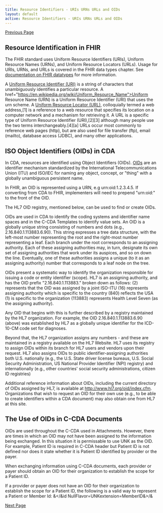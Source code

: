 ```yaml
---
title: Resource Identifiers - URIs URNs URLs and OIDs
layout: default
active: Resource Identifiers - URIs URNs URLs and OIDs
---
```


[Previous Page](Understanding_C-CDA_and_C-CDA_on_FHIR.html)

## Resource Identification in FHIR
The FHIR standard uses Uniform Resource Identifiers (URIs), Uniform Resource Names (URNs), and Uniform Resource Locators (URLs). Usage for URIs, URNs, and URLs is covered in the FHIR data types chapter. See <a href="http://hl7.org/FHIR/datatypes.html">documentation on FHIR datatypes</a> for more information.

A <a href="https://en.wikipedia.org/wiki/Uniform_Resource_Identifier">Uniform Resource Identifier (URI)</a> is a string of characters that unambiguously identifies a particular resource. A <a> href="https://en.wikipedia.org/wiki/Uniform_Resource_Name">Uniform Resource Name (URN)</a> is a Uniform Resource Identifier (URI) that uses the urn scheme. A <a href="https://en.wikipedia.org/wiki/URL">Uniform Resource Locator (URL)</a>, colloquially termed a web address,[1] is a reference to a web resource that specifies its location on a computer network and a mechanism for retrieving it. A URL is a specific type of Uniform Resource Identifier (URI),[2][3] although many people use the two terms interchangeably.[4][a] URLs occur most commonly to reference web pages (http), but are also used for file transfer (ftp), email (mailto), database access (JDBC), and many other applications.

## ISO Object Identifiers (OIDs) in CDA
In CDA, resources are identified using Object Identifiers (OIDs). <a href="https://en.wikipedia.org/wiki/Object_identifier">OIDs</a> are an identifier mechanism standardized by the International Telecommunications Union (ITU) and ISO/IEC for naming any object, concept, or "thing" with a globally unambiguous persistent name.

In FHIR, an OID is represented using a URN, e.g urn:oid:1.2.3.4.5. If converting from CDA to FHIR, implementers will need to prepend "urn:oid:" to the front of the OID. 

The HL7 OID registry, mentioned below, can be used to find or create OIDs. 

OIDs are used in CDA to identify the coding systems and identifier name spaces and in the C-CDA
Templates to identify value sets. An OID is a globally unique string consisting of numbers and dots (e.g.,
2.16.840.1.113883.6.90). This string expresses a tree data structure, with the left-most number representing the root and the right-most number representing a leaf.
Each branch under the root corresponds to an assigning authority. Each of these assigning authorities may, in turn, designate its own set of assigning authorities that work under its auspices, and so on down the line. Eventually, one of these authorities assigns a unique (to it as an assigning authority) number that corresponds to a leaf node on the tree.

OIDs present a systematic way to identify the organization responsible for issuing a code or entity identifier (scope). HL7 is an assigning authority, and has the OID prefix "2.16.840.1.113883." broken down as follows:
(2) represents that the OID was assigned by a joint ISO-ITU
(16) represents assigning authority which is specific to the country
(840) reflects the USA
(1) is specific to the organization
(113883) represents Health Level Seven (as the assigning authority).

Any OID that begins with this is further described by a registry maintained by the HL7 organization. For
example, the OID 2.16.840.1.113883.6.90 (above) was established by HL7 as a globally unique identifier for the ICD-10-CM code set for diagnoses.

Beyond that, the HL7 organization assigns any numbers - and these are maintained in a registry available on the HL7 Website. HL7 uses its registry to assign OIDs within its branch for HL7 users and vendors upon their request. HL7 also assigns OIDs to public identifier-assigning authorities both U.S. nationally (e.g., the U.S. State driver license bureaus, U.S. Social Security Administration, US National Provider Identifier (NPI) registry) and internationally (e.g., other countries' social security administrations, citizen ID registries)

Additional reference information about OIDs, including the current directory of OIDs assigned by HL7, is
available at http://www.hl7.org/oid/index.cfm. Organizations that wish to request an OID for their own use (e.g., to be able to create identifiers within a CDA document) may also obtain one from HL7 at this site.

## The Use of OIDs in C-CDA Documents
OIDs are used throughout the C-CDA used in Attachments. However, there are times in which an OID may not have been assigned to the information being exchanged. In this situation it is permissable to use UNK as the OID. For example, Patient ID is required in C-CDA header but Patient ID is not defined nor does it state whether it is Patient ID identified by provider or the payer.

When exchanging information using C-CDA documents, each provider or payer should obtain an OID for their organization to establish the scope for a Patient ID.

If a provider or payer does not have an OID for their organization to establish the scope for a Patient ID, the following is a valid way to represent a Patient or Member Id:
&</&id NullFlavor=UNKextension=MemberID&>/&
	

	

[Next Page](Structured_and_Unstructured_Documents.html)